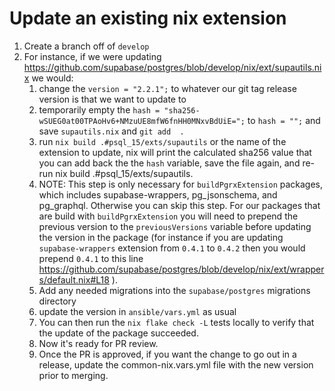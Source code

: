 
# Update an existing nix extension


1. Create a branch off of `develop`
2. For instance, if we were updating https://github.com/supabase/postgres/blob/develop/nix/ext/supautils.nix we would:
   1. change the `version = "2.2.1";` to whatever our git tag release version is that we want to update to
   2. temporarily empty the `hash = "sha256-wSUEG0at00TPAoHv6+NMzuUE8mfW6fnHH0MNxvBdUiE=";` to `hash = "";` and save `supautils.nix` and `git add  .`
   3. run `nix build .#psql_15/exts/supautils` or the name of the extension to update, nix will print the calculated sha256 value that you can add back the the `hash` variable, save the file again, and re-run nix build .#psql_15/exts/supautils.
   4. NOTE: This step is only necessary for `buildPgrxExtension` packages, which includes supabase-wrappers, pg_jsonschema, and pg_graphql. Otherwise you can skip this step. For our packages that are build with `buildPgrxExtension` you will need to prepend the previous version to the `previousVersions` variable before updating the version in the package (for instance if you are updating `supabase-wrappers` extension from `0.4.1` to `0.4.2` then you would prepend `0.4.1` to this line https://github.com/supabase/postgres/blob/develop/nix/ext/wrappers/default.nix#L18 ). 
   5. Add any needed migrations into the `supabase/postgres` migrations directory
   6. update the version in `ansible/vars.yml` as usual
   7. You can then run the `nix flake check -L` tests locally to verify that the update of the package succeeded. 
   8. Now it's ready for PR review.
   9. Once the PR is approved, if you want the change to go out in a release, update the common-nix.vars.yml file with the new version prior to merging.
  

